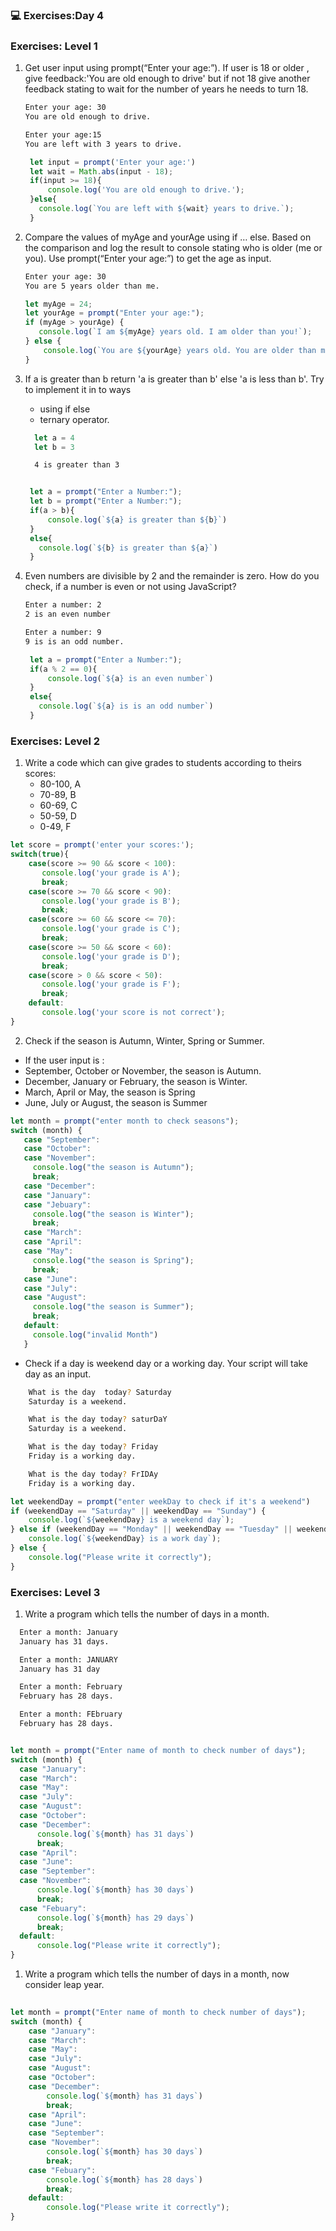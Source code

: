  ### 💻 Exercises:Day 4



### Exercises: Level 1

1. Get user input using prompt(“Enter your age:”). If user is 18 or older , give feedback:'You are old enough to drive' but if not 18 give another feedback stating to  wait for the number of years he needs to turn 18.

   ```sh
   Enter your age: 30
   You are old enough to drive.

   Enter your age:15
   You are left with 3 years to drive.
   ```
   
   ```js
    let input = prompt('Enter your age:')
    let wait = Math.abs(input - 18);
    if(input >= 18){
        console.log('You are old enough to drive.');
    }else{
      console.log(`You are left with ${wait} years to drive.`);
    }
   ```

1. Compare the values of myAge and yourAge using if … else. Based on the comparison and log the result to console stating who is older (me or you). Use prompt(“Enter your age:”) to get the age as input.

   ```sh
   Enter your age: 30
   You are 5 years older than me.
   ```
   ```js
   let myAge = 24;
   let yourAge = prompt("Enter your age:");
   if (myAge > yourAge) {
      console.log(`I am ${myAge} years old. I am older than you!`);
   } else {
       console.log(`You are ${yourAge} years old. You are older than me!`);
   }
   ```

1. If a is greater than b return 'a is greater than b' else 'a is less than b'. Try to implement it in to ways

    - using if else
    - ternary operator.

    ```js
      let a = 4
      let b = 3
    ```

    ```sh
      4 is greater than 3
    ```

   ```js
   
    let a = prompt("Enter a Number:");
    let b = prompt("Enter a Number:");
    if(a > b){
        console.log(`${a} is greater than ${b}`)
    }
    else{
      console.log(`${b} is greater than ${a}`)
    }

   ```
1. Even numbers are divisible by 2 and the remainder is zero. How do you check, if a number is even or not using JavaScript?

    ```sh
    Enter a number: 2
    2 is an even number

    Enter a number: 9
    9 is is an odd number.
    ```
    
    ```js
     let a = prompt("Enter a Number:");
     if(a % 2 == 0){
         console.log(`${a} is an even number`)
     }
     else{
       console.log(`${a} is is an odd number`)
     }
    ```

### Exercises: Level 2

1. Write a code which  can give grades to students according to theirs scores:
   - 80-100, A
   - 70-89, B
   - 60-69, C
   - 50-59, D
   - 0-49, F

  ```js
let score = prompt('enter your scores:');
switch(true){
      case(score >= 90 && score < 100):
         console.log('your grade is A');
         break;
      case(score >= 70 && score < 90):
         console.log('your grade is B');
         break;
      case(score >= 60 && score <= 70):
         console.log('your grade is C');
         break;
      case(score >= 50 && score < 60):
         console.log('your grade is D');
         break;
      case(score > 0 && score < 50):
         console.log('your grade is F');
         break;
      default:
         console.log('your score is not correct');
}

  ```
 
2. Check if the season is Autumn, Winter, Spring or Summer.
  - If the user input is :
   - September, October or November, the season is Autumn.
   - December, January or February, the season is Winter.
   - March, April or May, the season is Spring
   - June, July or August, the season is Summer

   ```js
   let month = prompt("enter month to check seasons");
   switch (month) {
      case "September":
      case "October":
      case "November":
        console.log("the season is Autumn");
        break;
      case "December":
      case "January":
      case "Jebuary":
        console.log("the season is Winter");
        break;
      case "March":
      case "April":
      case "May":
        console.log("the season is Spring");
        break;
      case "June":
      case "July":
      case "August":
        console.log("the season is Summer");
        break;
      default:
        console.log("invalid Month")
      }
   ```
 - Check if a day is weekend day or a working day. Your script will take day as an input.

```sh
    What is the day  today? Saturday
    Saturday is a weekend.

    What is the day today? saturDaY
    Saturday is a weekend.

    What is the day today? Friday
    Friday is a working day.

    What is the day today? FrIDAy
    Friday is a working day.
  ```
   ```js
   let weekendDay = prompt("enter weekDay to check if it's a weekend")
   if (weekendDay == "Saturday" || weekendDay == "Sunday") {
       console.log(`${weekendDay} is a weekend day`);
   } else if (weekendDay == "Monday" || weekendDay == "Tuesday" || weekendDay == "Wednesday" || weekendDay == "Thursday" || weekendDay == "Friday") {
       console.log(`${weekendDay} is a work day`);
   } else {
       console.log("Please write it correctly");
   }
   ```
### Exercises: Level 3

1. Write a program which tells the number of days in a month.

  ```sh
    Enter a month: January
    January has 31 days.

    Enter a month: JANUARY
    January has 31 day

    Enter a month: February
    February has 28 days.

    Enter a month: FEbruary
    February has 28 days.
  ```
  
  ```js
  
let month = prompt("Enter name of month to check number of days");
switch (month) {
    case "January":
    case "March":
    case "May":
    case "July":
    case "August":
    case "October":
    case "December":
        console.log(`${month} has 31 days`)
        break;
    case "April":
    case "June":
    case "September":
    case "November":
        console.log(`${month} has 30 days`)
        break;
    case "Febuary":
        console.log(`${month} has 29 days`)
        break;
    default:
        console.log("Please write it correctly");
}

  ```

1. Write a program which tells the number of days in a month, now consider leap year.
```js
   
let month = prompt("Enter name of month to check number of days");
switch (month) {
    case "January":
    case "March":
    case "May":
    case "July":
    case "August":
    case "October":
    case "December":
        console.log(`${month} has 31 days`)
        break;
    case "April":
    case "June":
    case "September":
    case "November":
        console.log(`${month} has 30 days`)
        break;
    case "Febuary":
        console.log(`${month} has 28 days`)
        break;
    default:
        console.log("Please write it correctly");
}

```
